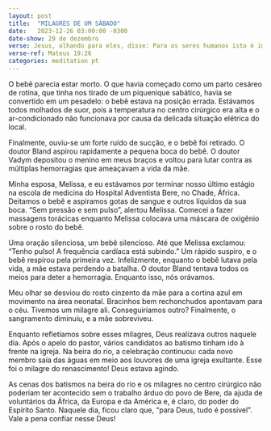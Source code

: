 ```yaml
---
layout: post
title:  "MILAGRES DE UM SÁBADO"
date:   2023-12-26 03:00:00 -0300
date-show: 29 de dezembro
verse: Jesus, olhando para eles, disse: Para os seres humanos isto é impossível, mas para Deus tudo é possível.
verse-ref: Mateus 19:26
categories: meditation pt
---
```


O bebê parecia estar morto. O que havia começado como um parto cesáreo de rotina, que tinha nos tirado de um piquenique sabático, havia se convertido em um pesadelo: o bebê estava na posição errada. Estávamos todos molhados de suor, pois a temperatura no centro cirúrgico era alta e o ar-condicionado não funcionava por causa da delicada situação elétrica do local.

Finalmente, ouviu-se um forte ruído de sucção, e o bebê foi retirado. O doutor Bland aspirou rapidamente a pequena boca do bebê. O doutor Vadym depositou o menino em meus braços e voltou para lutar contra as múltiplas hemorragias que ameaçavam a vida da mãe.

Minha esposa, Melissa, e eu estávamos por terminar nosso último estágio na escola de medicina do Hospital Adventista Bere, no Chade, África. Deitamos o bebê e aspiramos gotas de sangue e outros líquidos da sua boca. “Sem pressão e sem pulso”, alertou Melissa. Comecei a fazer massagens torácicas enquanto Melissa colocava uma máscara de oxigênio sobre o rosto do bebê.

Uma oração silenciosa, um bebê silencioso. Até que Melissa exclamou: “Tenho pulso! A frequência cardíaca está subindo.” Um rápido suspiro, e o bebê respirou pela primeira vez. Infelizmente, enquanto o bebê lutava pela vida, a mãe estava perdendo a batalha. O doutor Bland tentava todos os meios para deter a hemorragia. Enquanto isso, nós orávamos.

Meu olhar se desviou do rosto cinzento da mãe para a cortina azul em movimento na área neonatal. Bracinhos bem rechonchudos apontavam para o céu. Tivemos um milagre ali. Conseguiríamos outro? Finalmente, o sangramento diminuiu, e a mãe sobreviveu.

Enquanto refletíamos sobre esses milagres, Deus realizava outros naquele dia. Após o apelo do pastor, vários candidatos ao batismo tinham ido à frente na igreja. Na beira do rio, a celebração continuou: cada novo membro saía das águas em meio aos louvores de uma igreja exultante. Esse foi o milagre do renascimento! Deus estava agindo.

As cenas dos batismos na beira do rio e os milagres no centro cirúrgico não poderiam ter acontecido sem o trabalho árduo do povo de Bere, da ajuda de voluntários da África, da Europa e da América e, é claro, do poder do Espírito Santo. Naquele dia, ficou claro que, “para Deus, tudo é possível”. Vale a pena confiar nesse Deus!
